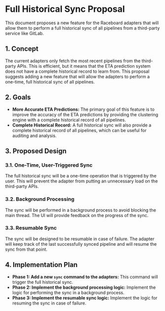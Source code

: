 # Full Historical Sync Proposal

This document proposes a new feature for the Raceboard adapters that will allow them to perform a full historical sync of all pipelines from a third-party service like GitLab.

## 1. Concept

The current adapters only fetch the most recent pipelines from the third-party APIs. This is efficient, but it means that the ETA prediction system does not have a complete historical record to learn from. This proposal suggests adding a new feature that will allow the adapters to perform a one-time, full historical sync of all pipelines.

## 2. Goals

*   **More Accurate ETA Predictions:** The primary goal of this feature is to improve the accuracy of the ETA predictions by providing the clustering engine with a complete historical record of all pipelines.
*   **Complete Historical Record:** A full historical sync will also provide a complete historical record of all pipelines, which can be useful for auditing and analysis.

## 3. Proposed Design

### 3.1. One-Time, User-Triggered Sync

The full historical sync will be a one-time operation that is triggered by the user. This will prevent the adapter from putting an unnecessary load on the third-party APIs.

### 3.2. Background Processing

The sync will be performed in a background process to avoid blocking the main thread. The UI will provide feedback on the progress of the sync.

### 3.3. Resumable Sync

The sync will be designed to be resumable in case of failure. The adapter will keep track of the last successfully synced pipeline and will resume the sync from that point.

## 4. Implementation Plan

*   **Phase 1: Add a new `sync` command to the adapters:** This command will trigger the full historical sync.
*   **Phase 2: Implement the background processing logic:** Implement the logic for performing the sync in a background process.
*   **Phase 3: Implement the resumable sync logic:** Implement the logic for resuming the sync in case of failure.
